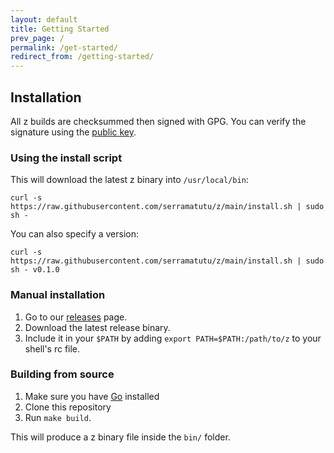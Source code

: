 ```yaml
---
layout: default
title: Getting Started
prev_page: /
permalink: /get-started/
redirect_from: /getting-started/
---
```


## Installation

All z builds are checksummed then signed with GPG. You can verify the signature using the [public key](./pubkey.asc).

### Using the install script

This will download the latest z binary into `/usr/local/bin`:
```
curl -s https://raw.githubusercontent.com/serramatutu/z/main/install.sh | sudo sh -
```

You can also specify a version:
```
curl -s https://raw.githubusercontent.com/serramatutu/z/main/install.sh | sudo sh - v0.1.0
```

### Manual installation
1. Go to our [releases](https://github.com/serramatutu/z/releases) page.
2. Download the latest release binary.
3. Include it in your `$PATH` by adding `export PATH=$PATH:/path/to/z` to your shell's rc file.

### Building from source
1. Make sure you have [Go](https://golang.org/) installed
2. Clone this repository
3. Run `make build`. 

This will produce a z binary file inside the `bin/` folder.
